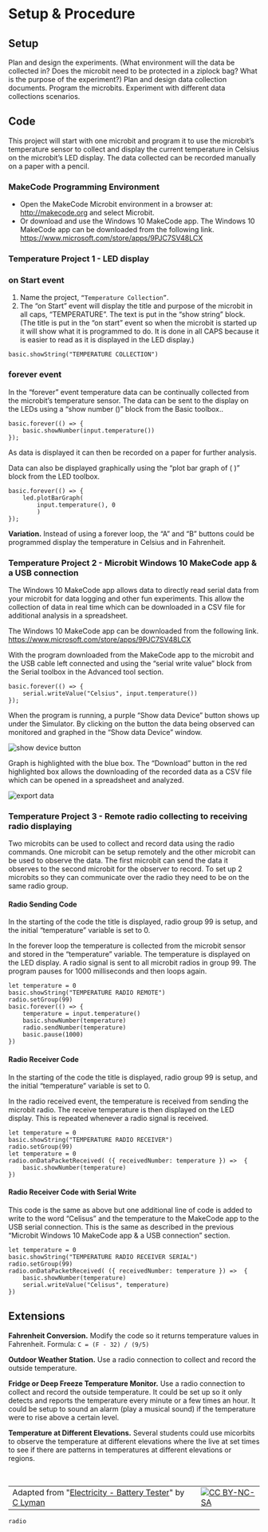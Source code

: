 # Setup & Procedure

## Setup

Plan and design the experiments. (What environment will the data be collected in? Does the microbit need to be protected in a ziplock bag? What is the purpose of the experiment?)
Plan and design data collection documents.
Program the microbits.
Experiment with different data collections scenarios. 

## Code

This project will start with one microbit and program it to use the microbit’s temperature sensor to collect and display the current temperature in Celsius on the microbit’s LED display. The data collected can be recorded manually on a paper with a pencil.

### MakeCode Programming Environment

* Open the MakeCode Microbit environment in a browser at: http://makecode.org and select Microbit.
* Or download and use the Windows 10 MakeCode app. The Windows 10 MakeCode app can be downloaded from the following link.
 https://www.microsoft.com/store/apps/9PJC7SV48LCX 

### Temperature Project 1 - LED display

### on Start event

1. Name the project, ``“Temperature Collection”``.
2. The “on Start” event will display the title and purpose of the microbit in all caps, “TEMPERATURE”. The text is put in the “show string” block. (The title is put in the “on start” event so when the microbit is started up it will show what it is programmed to do. It is done in all CAPS because it is easier to read as it is displayed in the LED display.)

```blocks
basic.showString("TEMPERATURE COLLECTION")
```

### forever event
In the “forever” event temperature data can be continually collected from the microbit’s temperature sensor. The data can be sent to the  display on the LEDs using a “show number ()” block from the Basic toolbox..

```blocks
basic.forever(() => {
    basic.showNumber(input.temperature())
});
```

As data is displayed it can then be recorded on a paper for further analysis.

Data can also be displayed graphically using the “plot bar graph of ( )” block from the LED toolbox. 

```blocks
basic.forever(() => {
    led.plotBarGraph(
        input.temperature(), 0
        )
});
```

**Variation.** Instead of using a forever loop, the “A” and “B” buttons could be programmed display the temperature in Celsius and in Fahrenheit.

### Temperature Project 2 - Microbit Windows 10 MakeCode app & a USB connection

The Windows 10 MakeCode app allows data to directly read serial data from your microbit for data logging and other fun experiments. This allow the collection of data in real time which can be downloaded in a CSV file for additional analysis in a spreadsheet.

The Windows 10 MakeCode app can be downloaded from the following link.
https://www.microsoft.com/store/apps/9PJC7SV48LCX 

With the program downloaded from the MakeCode app to the microbit and the USB cable left connected and using the “serial write value” block from the Serial toolbox in the Advanced tool section.

```blocks
basic.forever(() => {
	serial.writeValue("Celsius", input.temperature())
});
```

When the program is running, a purple “Show data Device” button shows up under the Simulator. By clicking on the button the data being observed can monitored and graphed in the “Show data Device” window. 

![show device button](/static/courses/ucp-science/temperature/show-device.png)

Graph is highlighted with the blue box. The “Download” button in the red highlighted box allows the downloading of the recorded data as a CSV file which can be opened in a spreadsheet and analyzed.

![export data](/static/courses/ucp-science/temperature/export.png)
 
### Temperature Project 3 - Remote radio collecting to receiving radio displaying

Two microbits can be used to collect and record data using the radio commands. One microbit can be setup remotely and the other microbit can be used to observe the data. The first microbit can send the data it observes to the second microbit for the observer to record. To set up 2 microbits so they can communicate over the radio they need to be on the same radio group.

#### Radio Sending Code

In the starting of the code the title is displayed, radio group 99 is setup, and the initial “temperature” variable is set to 0.

In the forever loop the temperature is collected from the microbit sensor and stored in the “temperature” variable. The temperature is displayed on the LED display. A radio signal is sent to all microbit radios in group 99. The program pauses for 1000 milliseconds and then loops again.

```blocks
let temperature = 0
basic.showString("TEMPERATURE RADIO REMOTE")
radio.setGroup(99)
basic.forever(() => {
    temperature = input.temperature()
    basic.showNumber(temperature)
    radio.sendNumber(temperature)
    basic.pause(1000)
})
```

#### Radio Receiver Code
In the starting of the code the title is displayed, radio group 99 is setup, and the initial “temperature” variable is set to 0.

In the radio received event, the temperature is received from sending the microbit radio. The receive temperature is then displayed on the LED display. This is repeated whenever a radio signal is received.

```blocks
let temperature = 0
basic.showString("TEMPERATURE RADIO RECEIVER")
radio.setGroup(99)
let temperature = 0
radio.onDataPacketReceived( ({ receivedNumber: temperature }) =>  {
    basic.showNumber(temperature)
})
```

#### Radio Receiver Code with Serial Write

This code is the same as above but one additional line of code is added to write to the word “Celisus” and the temperature to the MakeCode app to the USB serial connection. This is the same as described in the previous  “Microbit Windows 10 MakeCode app & a USB connection” section.

```blocks
let temperature = 0
basic.showString("TEMPERATURE RADIO RECEIVER SERIAL")
radio.setGroup(99)
radio.onDataPacketReceived( ({ receivedNumber: temperature }) =>  {
    basic.showNumber(temperature)
    serial.writeValue("Celisus", temperature)
})
```

## Extensions

**Fahrenheit Conversion.** Modify the code so it returns temperature values in Fahrenheit.  Formula: ``C = (F - 32) / (9/5)``

**Outdoor Weather Station.** Use a radio connection to collect and record the outside temperature.

**Fridge or Deep Freeze Temperature Monitor.**  Use a radio connection to collect and record the outside temperature. It could be set up so it only detects and reports the temperature every minute or a few times an hour. It could be setup to sound an alarm (play a musical sound) if the temperature were to rise above a certain level.

**Temperature at Different Elevations.** Several students could use micorbits to observe the temperature at different elevations where the live at set times to see if there are patterns in temperatures at different elevations or regions.

<br/>

| | | |
|-|-|-|
| Adapted from "[Electricity - Battery Tester](https://drive.google.com/open?id=15Xry9jFsIzHHG7RpaIomLodl9pBjTiKDvtjkd227b7Y)" by [C Lyman](http://utahcoding.org) | | [![CC BY-NC-SA](https://licensebuttons.net/l/by-nc-sa/4.0/80x15.png)](https://creativecommons.org/licenses/by-nc-sa/4.0/) |

```package
radio
```
